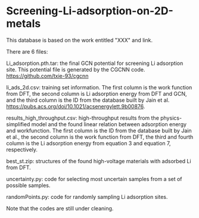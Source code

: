 # Screening-Li-adsorption-on-2D-metals
This database is based on the work entitled "XXX" and link.

There are 6 files:

Li_adsorption.pth.tar: the final GCN potential for screening Li adsorption site. This potential file is generated by the CGCNN code. https://github.com/txie-93/cgcnn

li_ads_2d.csv: training set information. The first column is the work function from DFT, the second column is Li adsorption energy from DFT and GCN, and the third column is the ID from the database built by Jain et al. https://pubs.acs.org/doi/10.1021/acsenergylett.9b00876.

results_high_throughput.csv: high-throughput results from the physics-simplified model and the found linear relation between adsorption energy and workfunction. The first column is the ID from the database built by Jain et al., the second column is the work function from DFT, the third and fourth column is the Li adsorption energy from equation 3 and equation 7, respectively.

best_st.zip: structures of the found high-voltage materials with adsorbed Li from DFT.

uncertainty.py: code for selecting most uncertain samples from a set of possible samples.

randomPoints.py: code for randomly sampling Li adsorption sites.

Note that the codes are still under cleaning.
